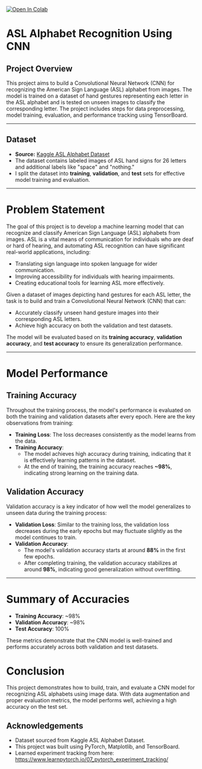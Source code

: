 [![Open In Colab](https://colab.research.google.com/assets/colab-badge.svg)](https://colab.research.google.com/github/AfreenInnovates/DataScience-MachineLearning-Projects/blob/main/ASL%20Alphabet%20Recognition%20-%20CNN%20%26%20Tensorboard/asl_alphabet_recognition_(cnn_and_tensorboard).ipynb)


# **ASL Alphabet Recognition Using CNN**

## **Project Overview**

This project aims to build a Convolutional Neural Network (CNN) for recognizing the American Sign Language (ASL) alphabet from images. The model is trained on a dataset of hand gestures representing each letter in the ASL alphabet and is tested on unseen images to classify the corresponding letter.
The project includes steps for data preprocessing, model training, evaluation, and performance tracking using TensorBoard.

---

## **Dataset**

- **Source:** [Kaggle ASL Alphabet Dataset](https://www.kaggle.com/datasets/grassknoted/asl-alphabet)
- The dataset contains labeled images of ASL hand signs for 26 letters and additional labels like "space" and "nothing."
- I split the dataset into **training**, **validation**, and **test** sets for effective model training and evaluation.

---

# **Problem Statement**

The goal of this project is to develop a machine learning model that can recognize and classify American Sign Language (ASL) alphabets from images. ASL is a vital means of communication for individuals who are deaf or hard of hearing, and automating ASL recognition can have significant real-world applications, including:
- Translating sign language into spoken language for wider communication.
- Improving accessibility for individuals with hearing impairments.
- Creating educational tools for learning ASL more effectively.

Given a dataset of images depicting hand gestures for each ASL letter, the task is to build and train a Convolutional Neural Network (CNN) that can:
- Accurately classify unseen hand gesture images into their corresponding ASL letters.
- Achieve high accuracy on both the validation and test datasets.
  
The model will be evaluated based on its **training accuracy**, **validation accuracy**, and **test accuracy** to ensure its generalization performance.

---

# **Model Performance**

## **Training Accuracy**

Throughout the training process, the model's performance is evaluated on both the training and validation datasets after every epoch. Here are the key observations from training:

- **Training Loss**: The loss decreases consistently as the model learns from the data.
- **Training Accuracy**: 
  - The model achieves high accuracy during training, indicating that it is effectively learning patterns in the dataset.
  - At the end of training, the training accuracy reaches **~98%**, indicating strong learning on the training data.

## **Validation Accuracy**

Validation accuracy is a key indicator of how well the model generalizes to unseen data during the training process:

- **Validation Loss**: Similar to the training loss, the validation loss decreases during the early epochs but may fluctuate slightly as the model continues to train.
- **Validation Accuracy**: 
  - The model's validation accuracy starts at around **88%** in the first few epochs.
  - After completing training, the validation accuracy stabilizes at around **98%**, indicating good generalization without overfitting.

---

# **Summary of Accuracies**
- **Training Accuracy**: ~98%
- **Validation Accuracy**: ~98%
- **Test Accuracy**: 100%

These metrics demonstrate that the CNN model is well-trained and performs accurately across both validation and test datasets.

# Conclusion

This project demonstrates how to build, train, and evaluate a CNN model for recognizing ASL alphabets using image data. With data augmentation and proper evaluation metrics, the model performs well, achieving a high accuracy on the test set. 

## Acknowledgements
- Dataset sourced from Kaggle ASL Alphabet Dataset.
- This project was built using PyTorch, Matplotlib, and TensorBoard.
- Learned experiment tracking from here: https://www.learnpytorch.io/07_pytorch_experiment_tracking/
